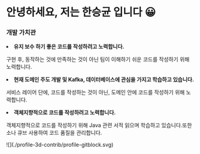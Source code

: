 <h1>안녕하세요, 저는 한승균 입니다 😀 </h1>
<div>
 <h3>개발 가치관</h3>
 <div>
  <li>
   <b>유지 보수 하기 좋은 코드를 작성하려고 노력합니다.</b> 
   <p>구현 후, 동작하는 것에 만족하는 것이 아닌 팀이 이해하기 쉬운 코드를 작성하기 위해 노력합니다.</p>
  </li>
  <li>
   <b>현재 도메인 주도 개발 및 Kafka, 데이터베이스에 관심을 가지고 학습하고 있습니다.</b> 
   <p>서비스 레이어 단에, 코드를 작성하는 것이 아닌, 도메인 안에 코드를 작성하기 위해 노력합니다.</p>
  </li>
  <li>
   <b>객체지향적으로 코드를 작성하려고 노력합니다.</b> 
   <p>객체지향적으로 코드를 작성하기 위해 Java 관련 서적 읽으며 학습하고 있습니다.또한 소나 큐브 사용하여 코드 품질을 관리합니다.</p>
  </li>
 </div>
</div>
![](./profile-3d-contrib/profile-gitblock.svg)
